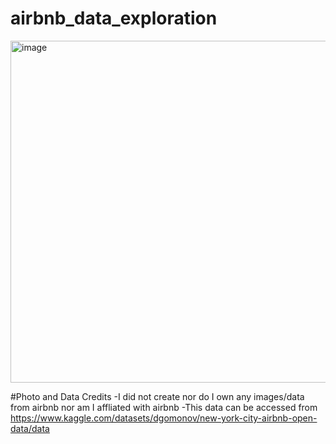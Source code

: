 # airbnb_data_exploration
<img width="822" height="547" alt="image" src="https://github.com/user-attachments/assets/75b8fcd0-96d5-4df0-92bf-e4b22ab5cc0e" />



#Photo and Data Credits
-I did not create nor do I own any images/data from airbnb nor am I affliated with airbnb
-This data can be accessed from https://www.kaggle.com/datasets/dgomonov/new-york-city-airbnb-open-data/data
